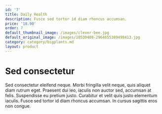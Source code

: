 ```yaml
---
id: '7'
title: Daily Health
description: Fusce sed tortor id diam rhoncus accumsan.
price: '18.90'
order: 7
default_thumbnail_image: /images/clever-bee.jpg
default_original_image: /images/10530408-2964655389498413.jpg
category: category/bigplants.md
layout: product
---
```


# Sed consectetur

Sed consectetur eleifend neque. Morbi fringilla velit neque, quis aliquet diam rutrum eget. Praesent dui leo, iaculis non auctor sed, accumsan at felis. Suspendisse eu pretium justo. Curabitur et velit quis justo elementum iaculis. Fusce sed tortor id diam rhoncus accumsan. In cursus sagittis eros non congue.